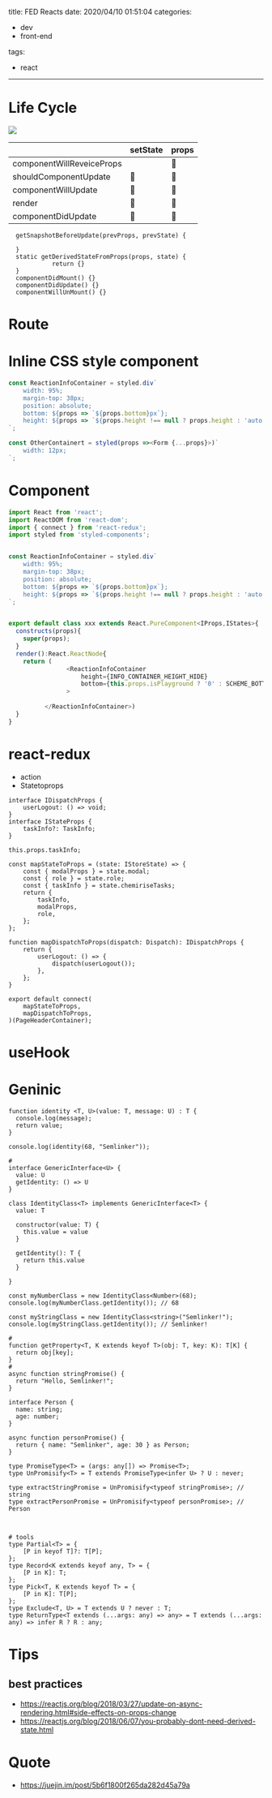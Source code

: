 title: FED Reacts
date: 2020/04/10 01:51:04
categories:
- dev
- front-end

tags:
- react
---
# Life Cycle

![](https://miro.medium.com/max/4532/1*lINPzI9FsJnay2_fm4vmzA.png)

|                           | setState | props |
| ------------------------- | -------- | ----- |
| componentWillReveiceProps |          | 🐶     |
| shouldComponentUpdate     | 🐶        | 🐶     |
| componentWillUpdate       | 🐶        | 🐶     |
| render                    | 🐶        | 🐶     |
| componentDidUpdate        | 🐶        | 🐶     |

```
  getSnapshotBeforeUpdate(prevProps, prevState) {
  
  }
  static getDerivedStateFromProps(props, state) {    
			return {}
  }
  componentDidMount() {}
  componentDidUpdate() {}
  componentWillUnMount() {}
```

# Route

# Inline CSS style component
```javascript
const ReactionInfoContainer = styled.div`
    width: 95%;
    margin-top: 38px;
    position: absolute;
    bottom: ${props => `${props.bottom}px`};
    height: ${props => `${props.height !== null ? props.height : 'auto'}`} 
`;

const OtherContainert = styled(props =><Form {...props}>)`
    width: 12px;
`;
```
# Component

```javascript
import React from 'react';
import ReactDOM from 'react-dom';
import { connect } from 'react-redux';
import styled from 'styled-components';


const ReactionInfoContainer = styled.div`
    width: 95%;
    margin-top: 38px;
    position: absolute;
    bottom: ${props => `${props.bottom}px`};
    height: ${props => `${props.height !== null ? props.height : 'auto'}`} 
`;


export default class xxx extends React.PureComponent<IProps,IStates>{
  constructs(props){
    super(props);
  }
  render():React.ReactNode{
    return (
    			<ReactionInfoContainer
                    height={INFO_CONTAINER_HEIGHT_HIDE}
                    bottom={this.props.isPlayground ? '0' : SCHEME_BOTTOM_BAR}
                >
               
          </ReactionInfoContainer>)
  }
}
```
# react-redux

* action
* Statetoprops

```react
interface IDispatchProps {
    userLogout: () => void;
}
interface IStateProps {
    taskInfo?: TaskInfo;
}
    
this.props.taskInfo;    

const mapStateToProps = (state: IStoreState) => {
    const { modalProps } = state.modal;
    const { role } = state.role;
    const { taskInfo } = state.chemiriseTasks;
    return {
        taskInfo,
        modalProps,
        role,
    };
};

function mapDispatchToProps(dispatch: Dispatch): IDispatchProps {
    return {
        userLogout: () => {
            dispatch(userLogout());
        },
    };
}

export default connect(
    mapStateToProps,
    mapDispatchToProps,
)(PageHeaderContainer);
```

# useHook

# Geninic

```shell
function identity <T, U>(value: T, message: U) : T {
  console.log(message);
  return value;
}

console.log(identity(68, "Semlinker"));

#
interface GenericInterface<U> {
  value: U
  getIdentity: () => U
}

class IdentityClass<T> implements GenericInterface<T> {
  value: T

  constructor(value: T) {
    this.value = value
  }

  getIdentity(): T {
    return this.value
  }

}

const myNumberClass = new IdentityClass<Number>(68);
console.log(myNumberClass.getIdentity()); // 68

const myStringClass = new IdentityClass<string>("Semlinker!");
console.log(myStringClass.getIdentity()); // Semlinker!

#
function getProperty<T, K extends keyof T>(obj: T, key: K): T[K] {
  return obj[key];
}
#
async function stringPromise() {
  return "Hello, Semlinker!";
}

interface Person {
  name: string;
  age: number;
}

async function personPromise() {
  return { name: "Semlinker", age: 30 } as Person;
}

type PromiseType<T> = (args: any[]) => Promise<T>;
type UnPromisify<T> = T extends PromiseType<infer U> ? U : never;

type extractStringPromise = UnPromisify<typeof stringPromise>; // string
type extractPersonPromise = UnPromisify<typeof personPromise>; // Person



# tools
type Partial<T> = {
    [P in keyof T]?: T[P];
};
type Record<K extends keyof any, T> = {
    [P in K]: T;
};
type Pick<T, K extends keyof T> = {
    [P in K]: T[P];
};
type Exclude<T, U> = T extends U ? never : T;
type ReturnType<T extends (...args: any) => any> = T extends (...args: any) => infer R ? R : any;

```



# Tips

## best practices
* https://reactjs.org/blog/2018/03/27/update-on-async-rendering.html#side-effects-on-props-change
* https://reactjs.org/blog/2018/06/07/you-probably-dont-need-derived-state.html

# Quote
* https://juejin.im/post/5b6f1800f265da282d45a79a



